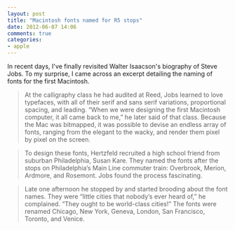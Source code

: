 ```yaml
---
layout: post
title: "Macintosh fonts named for R5 stops"
date: 2012-06-07 14:06
comments: true
categories:
- apple
---
```


In recent days, I've finally revisited Walter Isaacson's biography of Steve Jobs. To my surprise, I came across an excerpt detailing the naming of fonts for the first Macintosh.

> At the calligraphy class he had audited at Reed, Jobs learned to love typefaces, with all of their serif and sans serif variations, proportional spacing, and leading. “When we were designing the first Macintosh computer, it all came back to me,” he later said of that class. Because the Mac was bitmapped, it was possible to devise an endless array of fonts, ranging from the elegant to the wacky, and render them pixel by pixel on the screen.

> To design these fonts, Hertzfeld recruited a high school friend from suburban Philadelphia, Susan Kare. They named the fonts after the stops on Philadelphia’s Main Line commuter train: Overbrook, Merion, Ardmore, and Rosemont. Jobs found the process fascinating.

> Late one afternoon he stopped by and started brooding about the font names. They were “little cities that nobody’s ever heard of,” he complained. “They ought to be world-class cities!” The fonts were renamed Chicago, New York, Geneva, London, San Francisco, Toronto, and Venice.